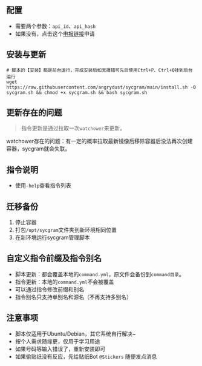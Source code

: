 

## 配置

- 需要两个参数：`api_id`、`api_hash`
- 如果没有，点击这个[电报链接](https://my.telegram.org/apps)申请


## 安装与更新

```shell
# 脚本的【安装】都是前台运行，完成安装后如无报错可先后使用Ctrl+P、Ctrl+Q挂到后台运行
wget https://raw.githubusercontent.com/angrydust/sycgram/main/install.sh -O sycgram.sh && chmod +x sycgram.sh && bash sycgram.sh
```

## 更新存在的问题

> 指令更新是通过拉取一次`watchower`来更新。

watchower存在的问题：有一定的概率拉取最新镜像后移除容器后没法再次创建容器，sycgram就会失联。


## 指令说明

- 使用`-help`查看指令列表


## 迁移备份

1. 停止容器
2. 打包`/opt/sycgram`文件夹到新环境相同位置
3. 在新环境运行sycgram管理脚本


## 自定义指令前缀及指令别名

- 脚本更新：都会覆盖本地的`command.yml`，原文件会备份到`command目录`。
- 指令更新：本地的`command.yml`不会被覆盖
- 可以通过指令修改前缀和别名
- 指令别名只支持单别名和源名（不再支持多别名）


## 注意事项

- 脚本仅适用于Ubuntu/Debian，其它系统自行解决~
- 按个人需求随缘更，仅用于学习用途
- 如果号码等输入错误了，重新安装即可
- 如果偷贴纸没有反应，先给贴纸Bot `@Stickers` 随便发点消息
